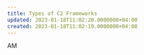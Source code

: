 ```yaml
---
title: Types of C2 Frameworks
updated: 2023-01-18T11:02:20.0000000+04:00
created: 2023-01-18T11:02:19.0000000+04:00
---
```


AM
